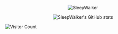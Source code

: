 <div id="title" align=center>

![SleepWalker][github-sub-title:img]

![SleepWalker's GitHub stats](https://github-readme-stats.vercel.app/api?username=Sleepwal&show_icons=true&theme=radical)

</div>

![Visitor Count](https://profile-counter.glitch.me/Mq-b/count.svg)

[github-sub-title:img]: https://readme-typing-svg.herokuapp.com?font=Segoe+Script&center=true&lines=SleepWalker.
